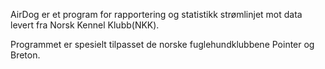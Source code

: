 AirDog er et program for rapportering og statistikk strømlinjet mot data levert fra Norsk Kennel Klubb(NKK).

Programmet er spesielt tilpasset de norske fuglehundklubbene Pointer og Breton.
